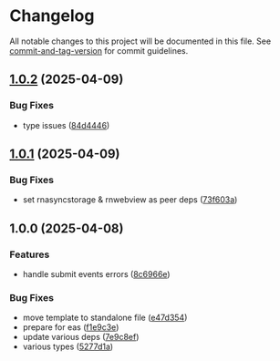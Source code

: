# Changelog

All notable changes to this project will be documented in this file. See [commit-and-tag-version](https://github.com/absolute-version/commit-and-tag-version) for commit guidelines.

## [1.0.2](https://github.com/p3ol/react-native-access-webview/compare/v1.0.1...v1.0.2) (2025-04-09)


### Bug Fixes

* type issues ([84d4446](https://github.com/p3ol/react-native-access-webview/commit/84d44464300ac87096f297c1c6ab63107e1abf39))

## [1.0.1](https://github.com/p3ol/react-native-access-webview/compare/v1.0.0...v1.0.1) (2025-04-09)


### Bug Fixes

* set rnasyncstorage & rnwebview as peer deps ([73f603a](https://github.com/p3ol/react-native-access-webview/commit/73f603a41d61278fd619d15875bdae433d114e68))

## 1.0.0 (2025-04-08)


### Features

* handle submit events errors ([8c6966e](https://github.com/p3ol/react-native-access-webview/commit/8c6966e62d87049505d2fd23be58f151193438de))


### Bug Fixes

* move template to standalone file ([e47d354](https://github.com/p3ol/react-native-access-webview/commit/e47d354b8ef45640522353d6fe46c7590fd68eb8))
* prepare for eas ([f1e9c3e](https://github.com/p3ol/react-native-access-webview/commit/f1e9c3e669bd8913013131c157c7bbdfe25e9100))
* update various deps ([7e9c8ef](https://github.com/p3ol/react-native-access-webview/commit/7e9c8eff22dbd372c3de668319602278f53c8506))
* various types ([5277d1a](https://github.com/p3ol/react-native-access-webview/commit/5277d1ad3ea0ade821f1e173a6ad71fed7a7fef4))
